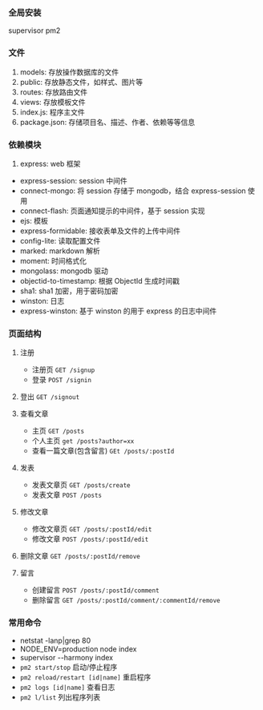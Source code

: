 ### 全局安装
supervisor
pm2

### 文件
1. models: 存放操作数据库的文件
2. public: 存放静态文件，如样式、图片等
3. routes: 存放路由文件
4. views: 存放模板文件
5. index.js: 程序主文件
6. package.json: 存储项目名、描述、作者、依赖等等信息

### 依赖模块

1. express: web 框架
* express-session: session 中间件
* connect-mongo: 将 session 存储于 mongodb，结合 express-session 使用
* connect-flash: 页面通知提示的中间件，基于 session 实现
* ejs: 模板
* express-formidable: 接收表单及文件的上传中间件
* config-lite: 读取配置文件
* marked: markdown 解析
* moment: 时间格式化
* mongolass: mongodb 驱动
* objectid-to-timestamp: 根据 ObjectId 生成时间戳
* sha1: sha1 加密，用于密码加密
* winston: 日志
* express-winston: 基于 winston 的用于 express 的日志中间件


### 页面结构
1. 注册
    * 注册页 `GET /signup`
    * 登录 `POST /signin`

2. 登出 `GET /signout`
3. 查看文章
    * 主页 `GET /posts`
    * 个人主页 `get /posts?author=xx`
    * 查看一篇文章(包含留言) `GEt /posts/:postId`
5. 发表
    * 发表文章页 `GET /posts/create`
    * 发表文章 `POST /posts`
6. 修改文章
    * 修改文章页 `GET /posts/:postId/edit`
    * 修改文章  `POST /posts/:postId/edit`
7. 删除文章 `GET /posts/:postId/remove`
8. 留言
    * 创建留言 `POST /posts/:postId/comment`
    * 删除留言 `GET /posts/:postId/comment/:commentId/remove`

### 常用命令
* netstat -lanp|grep 80
* NODE_ENV=production node index
* supervisor --harmony index
* `pm2 start/stop` 启动/停止程序
* `pm2 reload/restart [id|name]` 重启程序
* `pm2 logs [id|name]` 查看日志
* `pm2 l/list` 列出程序列表